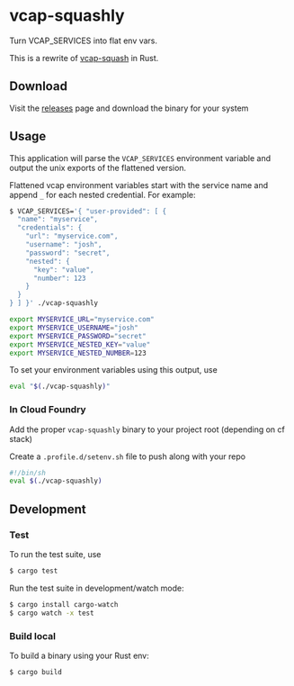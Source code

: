 # vcap-squashly
Turn VCAP_SERVICES into flat env vars.

This is a rewrite of [vcap-squash](https://github.com/cloudfoundry-community/vcap-squash/tree/master) in Rust.

## Download
Visit the [releases](https://github.com/booooza/vcap-squashly/releases/latest) page
and download the binary for your system

## Usage
This application will parse the `VCAP_SERVICES` environment variable and output the unix exports of the flattened version.

Flattened vcap environment variables start with the service name and append `_` for each nested credential.
For example:
```sh
$ VCAP_SERVICES='{ "user-provided": [ {
  "name": "myservice",
  "credentials": {
    "url": "myservice.com",
    "username": "josh",
    "password": "secret",
    "nested": {
      "key": "value",
      "number": 123
    }
  }
} ] }' ./vcap-squashly

export MYSERVICE_URL="myservice.com"
export MYSERVICE_USERNAME="josh"
export MYSERVICE_PASSWORD="secret"
export MYSERVICE_NESTED_KEY="value"
export MYSERVICE_NESTED_NUMBER=123
```

To set your environment variables using this output, use
```sh
eval "$(./vcap-squashly)"
```

### In Cloud Foundry
Add the proper `vcap-squashly` binary to your project root (depending on cf stack)

Create a `.profile.d/setenv.sh` file to push along with your repo
```sh
#!/bin/sh
eval $(./vcap-squashly)
```

## Development

### Test
To run the test suite, use
```sh
$ cargo test
```

Run the test suite in development/watch mode:
```sh
$ cargo install cargo-watch
$ cargo watch -x test
```

### Build local
To build a binary using your Rust env:
```sh
$ cargo build
```
